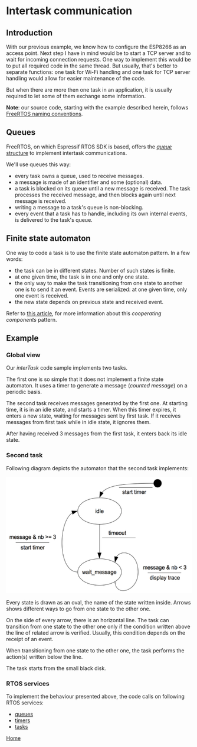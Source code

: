 # Intertask communication #

## Introduction ##

With our previous example, we know how to configure the ESP8266 as an access point. Next step I have in mind would be to start a TCP server and to wait for incoming connection requests. One way to implement this would be to put all required code in the same thread. But usually, that's better to separate functions: one task for Wi-Fi handling and one task for TCP server handling would allow for easier maintenance of the code.

But when there are more then one task in an application, it is usually required to let some of them exchange some information.

**Note**: our source code, starting with the example described herein, follows [FreeRTOS naming conventions](http://www.freertos.org/FreeRTOS-Coding-Standard-and-Style-Guide.html#NamingConventions).

## Queues ##

FreeRTOS, on which Espressif RTOS SDK is based, offers the [*queue* structure](http://www.freertos.org/Embedded-RTOS-Queues.html) to implement intertask communications.

We'll use queues this way:

* every task owns a queue, used to receive messages.
* a message is made of an identifier and some (optional) data.
* a task is blocked on its queue until a new message is received. The task processes the received message, and then blocks again until next message is received.
* writing a message to a task's queue is non-blocking.
* every event that a task has to handle, including its own internal events, is delivered to the task's queue.

## Finite state automaton ##

One way to code a task is to use the finite state automaton pattern. In a few words:

* the task can be in different states. Number of such states is finite.
* at one given time, the task is in one and only one state.
* the only way to make the task transitioning from one state to another one is to send it an event. Events are serialized: at one given time, only one event is received.
* the new state depends on previous state and received event.

Refer to [this article](http://www.monblocnotes.com/node/1906), for more information about this *cooperating components* pattern.

## Example ##

### Global view ###

Our *interTask* code sample implements two tasks. 

The first one is so simple that it does not implement a finite state automaton. It uses a timer to generate a message (*counted message*) on a periodic basis.

The second task receives messages generated by the first one. At starting time, it is in an idle state, and starts a timer. When this timer expires, it enters a new state, waiting for messages sent by first task. If it receives messages from first task while in idle state, it ignores them.

After having received 3 messages from the first task, it enters back its idle state.

### Second task ###

Following diagram depicts the automaton that the second task implements:

![](interTask-task1-automaton.png)

Every state is drawn as an oval, the name of the state written inside. Arrows shows different ways to go from one state to the other one. 

On the side of every arrow, there is an horizontal line. The task can transition from one state to the other one only if the condition written above the line of related arrow is verified. Usually, this condition depends on the receipt of an event.

When transitioning from one state to the other one, the task performs the action(s) written below the line.

The task starts from the small black disk.

### RTOS services ###

To implement the behaviour presented above, the code calls on following RTOS services:

* [queues](http://www.freertos.org/a00018.html)
* [timers](http://www.freertos.org/FreeRTOS-Software-Timer-API-Functions.html)
* [tasks](http://www.freertos.org/a00019.html)

[Home](design.md)